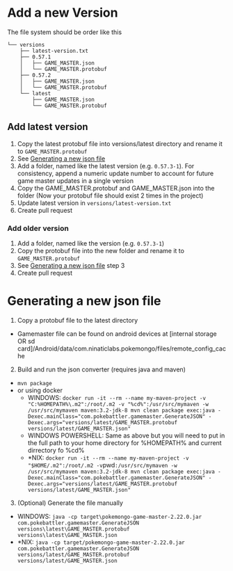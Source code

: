 # Add a new Version
The file system should be order like this
```
└── versions
    ├── latest-version.txt
    ├── 0.57.1
    │   ├── GAME_MASTER.json
    │   └── GAME_MASTER.protobuf
    ├── 0.57.2
    │   ├── GAME_MASTER.json
    │   └── GAME_MASTER.protobuf
    └── latest
        ├── GAME_MASTER.json
        └── GAME_MASTER.protobuf
```
## Add latest version
1. Copy the latest protobuf file into versions/latest directory and rename it to `GAME_MASTER.protobuf`
2. See [Generating a new json file](#generating-a-new-json-file)
3. Add a folder, named like the latest version (e.g. `0.57.3-1`). For consistency, append a numeric update number to account for future game master updates in a single version
4. Copy the GAME_MASTER.protobuf and GAME_MASTER.json into the folder (Now your protobuf file should exist 2 times in the project)
4. Update latest version in `versions/latest-version.txt`
6. Create pull request


### Add older version
1. Add a folder, named like the version (e.g. `0.57.3-1`)
2. Copy the protobuf file into the new folder and rename it to `GAME_MASTER.protobuf`
3. See [Generating a new json file](#generating-a-new-json-file) step 3
4. Create pull request


# Generating a new json file
1. Copy a protobuf file to the latest directory
  * Gamemaster file can be found on android devices at [internal storage OR sd card]/Android/data/com.ninaticlabs.pokemongo/files/remote_config_cache
2. Build and run the json converter (requires java and maven)
  * `mvn package`
  * or using docker
    * WINDOWS: `docker run -it --rm --name my-maven-project -v "C:%HOMEPATH%\.m2":/root/.m2 -v "%cd%":/usr/src/mymaven -w /usr/src/mymaven maven:3.2-jdk-8 mvn clean package exec:java -Dexec.mainClass="com.pokebattler.gamemaster.GenerateJSON" -Dexec.args="versions/latest/GAME_MASTER.protobuf versions/latest/GAME_MASTER.json"`
    * WINDOWS POWERSHELL: Same as above but you will need to put in the full path to your home directory for %HOMEPATH% and current dirrectory fo %cd%
    * *NIX: ` docker run -it --rm --name my-maven-project -v "$HOME/.m2":/root/.m2 -v `pwd`:/usr/src/mymaven -w /usr/src/mymaven maven:3.2-jdk-8 mvn clean package exec:java -Dexec.mainClass="com.pokebattler.gamemaster.GenerateJSON" -Dexec.args="versions/latest/GAME_MASTER.protobuf versions/latest/GAME_MASTER.json"`

3. (Optional) Generate the file manually
  * WINDOWS: `java -cp target\pokemongo-game-master-2.22.0.jar com.pokebattler.gamemaster.GenerateJSON versions\latest\GAME_MASTER.protobuf versions\latest\GAME_MASTER.json`
  * *NIX: `java -cp target/pokemongo-game-master-2.22.0.jar com.pokebattler.gamemaster.GenerateJSON versions/latest/GAME_MASTER.protobuf versions/latest/GAME_MASTER.json`

  